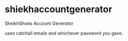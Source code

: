 # shiekhaccountgenerator
SheikhShoes Account Generator


uses catchall emails and whichever password you gave.
